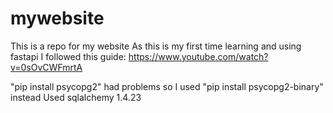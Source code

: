 # mywebsite
This is a repo for my website
As this is my first time learning and using fastapi I followed this guide: 
https://www.youtube.com/watch?v=0sOvCWFmrtA

"pip install psycopg2" had problems so I used "pip install psycopg2-binary" instead
Used sqlalchemy 1.4.23
